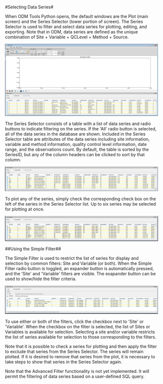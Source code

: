 #Selecting Data Series#

When ODM Tools Python opens, the default windows are the Plot (main screen) and the Series Selector (lower portion of screen). The Series Selector is used to filter and select data series for plotting, editing, and exporting. Note that in ODM, data series are defined as the unique combination of Site + Variable + QCLevel + Method + Source.  

![PlotTab](images/PlotTab.png)

The Series Selector consists of a table with a list of data series and radio buttons to indicate filtering on the series. If the 'All' radio button is selected, all of the data series in the database are shown. Included in the Series Selector table are attributes of the data series including site information, variable and method information, quality control level information, date range, and the observations count. By default, the table is sorted by the SeriesID, but any of the column headers can be clicked to sort by that column.

![SeriesSelector](images/SeriesSelector.png)

To plot any of the series, simply check the corresponding check box on the left of the series in the Series Selector list. Up to six series may be selected for plotting at once. 

![SeriesSelected](images/SeriesSelected.png)

##Using the Simple Filter##

The Simple Filter is used to restrict the list of series for display and selection by common filters: Site and Variable (or both). When the Simple Filter radio button is toggled, an expander button is automatically pressed, and the 'Site' and 'Variable' filters are visible. The exapander button can be used to show/hide the filter criteria.

![SimpleFilter](images/SimpleFilter.png)

To use either or both of the filters, click the checkbox next to 'Site' or 'Variable'. When the checkbox on the filter is selected, the list of Sites or Variables is available for selection. Selecting a site and/or variable restricts the list of series available for selection to those corresponding to the filters.

Note that it is possible to check a series for plotting and then apply the filter to exclude that series from the Series Selector. The series will remain plotted. If it is desired to remove that series from the plot, it is necessary to take steps to show that series in the Series Selector again.

Note that the Advanced Filter functionality is not yet implemented. It will permit the filtering of data series based on a user-defined SQL query.